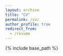 ```yaml
---
layout: archive
title: "CV"
permalink: /cv/
author_profile: true
redirect_from:
  - /resume
---
```


{% include base_path %}

<object data="{{ site.url }}{{ site.baseurl }}/files/frechette_cv_2021.pdf" width="1000" height="1000" type="application/pdf"></object>
